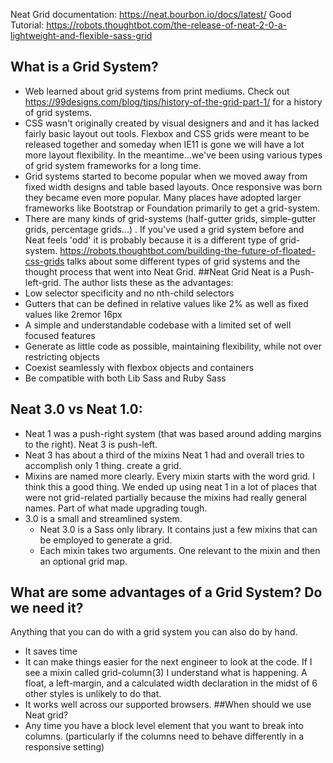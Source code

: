 Neat Grid documentation: https://neat.bourbon.io/docs/latest/
Good Tutorial:
https://robots.thoughtbot.com/the-release-of-neat-2-0-a-lightweight-and-flexible-sass-grid

## What is a Grid System?
* Web learned about grid systems from print mediums.  Check out  https://99designs.com/blog/tips/history-of-the-grid-part-1/ for a history of grid systems.
* CSS wasn't originally created by visual designers and and it has lacked fairly basic layout out tools.  Flexbox and CSS grids were meant to be released together and someday when IE11 is gone we will have a lot more layout flexibility.  In the meantime...we've been using various types of grid system frameworks for a long time.
* Grid systems started to become popular when we moved away from fixed width designs and table based layouts.  Once responsive was born they became even more popular.  Many places have adopted larger frameworks like Bootstrap or Foundation primarily to get a grid-system.
* There are many kinds of grid-systems  (half-gutter grids, simple-gutter grids, percentage grids...) .  If you've used a grid system before and Neat feels 'odd' it is probably because it is a different type of grid-system.  https://robots.thoughtbot.com/building-the-future-of-floated-css-grids talks about some different types of grid systems and the thought process that went into Neat Grid.
##Neat Grid
Neat is a Push-left-grid.  The author lists these as the advantages:
* Low selector specificity and no nth-child selectors
* Gutters that can be defined in relative values like 2% as well as fixed values like 2remor 16px
* A simple and understandable codebase with a limited set of well focused features
* Generate as little code as possible, maintaining flexibility, while not over restricting objects
* Coexist seamlessly with flexbox objects and containers
* Be compatible with both Lib Sass and Ruby Sass
## Neat 3.0 vs Neat 1.0:
* Neat 1 was a push-right system (that was based around adding margins to the right).  Neat 3 is push-left.
* Neat 3 has about a third of the mixins Neat 1 had and overall tries to accomplish only 1 thing.  create a grid.
* Mixins are named more clearly.  Every mixin starts with the word grid. I think this a good thing.  We ended up using neat 1 in a lot of places that were not grid-related partially because the mixins had really general names.  Part of what made upgrading tough.
* 3.0 is a small and streamlined system.
    * Neat 3.0 is a Sass only library.  It contains just a few mixins that can be employed to generate a grid.
    * Each mixin takes two arguments.  One relevant to the mixin and then an optional grid map.
## What are some advantages of a Grid System?   Do we need it?
 Anything that you can do with a grid system you can also do by hand.
* It saves time
* It can make things easier for the next engineer to look at the code. If I see a mixin called grid-column(3) I understand what is happening.  A float, a left-margin, and a calculated width declaration in the midst of 6 other styles is unlikely to do that.
* It works well across our supported browsers.
##When should we use Neat grid?
* Any time you have a block level element that you want to break into columns. (particularly if the columns need to behave differently in a responsive setting)
